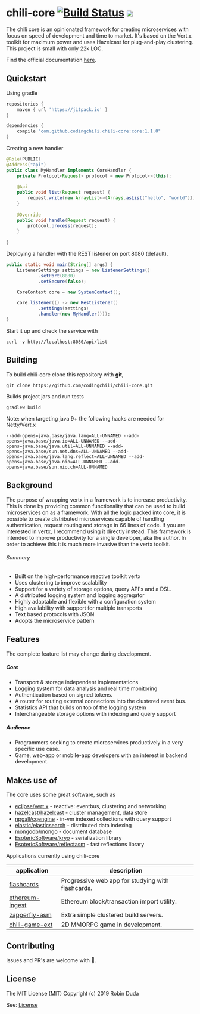 # chili-core [![Build Status](https://travis-ci.org/codingchili/chili-core.svg?branch=master)](https://travis-ci.org/codingchili/chili-core) [![](https://jitpack.io/v/codingchili/chili-core.svg)](https://jitpack.io/#codingchili/chili-core)

The chili core is an opinionated framework for creating microservices with focus on speed of development and time to market. 
It's based on the Vert.x toolkit for maximum power and uses Hazelcast for plug-and-play clustering. This project is small with only 22k LOC.

Find the official documentation [here](https://codingchili.github.io/chili-core/).

## Quickstart

Using gradle
```groovy
repositories {
    maven { url 'https://jitpack.io' }
}

dependencies {
    compile "com.github.codingchili.chili-core:core:1.1.0"
}
```

Creating a new handler

```java
@Role(PUBLIC)
@Address("api")
public class MyHandler implements CoreHandler {
    private Protocol<Request> protocol = new Protocol<>(this);
    
    @Api
    public void list(Request request) {
        request.write(new ArrayList<>(Arrays.asList("hello", "world")));
    } 
    
    @Override
    public void handle(Request request) {
        protocol.process(request);
    }
    
}
```

Deploying a handler with the REST listener on port 8080 (default).

```java
public static void main(String[] args) {
    ListenerSettings settings = new ListenerSettings()
            .setPort(8080)
            .setSecure(false);

    CoreContext core = new SystemContext();

    core.listener(() -> new RestListener()
            .settings(settings)
            .handler(new MyHandler()));
}
```

Start it up and check the service with

```console
curl -v http://localhost:8080/api/list
```

## Building
To build chili-core clone this repository with **git**,

```console
git clone https://github.com/codingchili/chili-core.git
```

Builds project jars and run tests

```console
gradlew build
```

Note: when targeting java 9+ the following hacks are needed for Netty/Vert.x

```console
--add-opens=java.base/java.lang=ALL-UNNAMED --add-opens=java.base/java.io=ALL-UNNAMED --add-opens=java.base/java.util=ALL-UNNAMED --add-opens=java.base/sun.net.dns=ALL-UNNAMED --add-opens=java.base/java.lang.reflect=ALL-UNNAMED --add-opens=java.base/java.nio=ALL-UNNAMED --add-opens=java.base/sun.nio.ch=ALL-UNNAMED
```


## Background 
The purpose of wrapping vertx in a framework is to increase productivity. This is done by providing common 
functionality that can be used to build microservices on as a framework. With all the logic packed into core, it is 
possible to create distributed microservices capable of handling authentication, request routing and storage 
in 66 lines of code. If you are interested in vertx, I recommend using it directly instead. 
This framework is intended to improve productivity for a single developer, aka the author. 
In order to achieve this it is much more invasive than the vertx toolkit.

###### Summary
* Built on the high-performance reactive toolkit vertx
* Uses clustering to improve scalability
* Support for a variety of storage options, query API's and a DSL.
* A distributed logging system and logging aggregator
* Highly adaptable and flexible with a configuration system
* High availability with support for multiple transports
* Text based protocols with JSON
* Adopts the microservice pattern

## Features
The complete feature list may change during development. 

##### Core
* Transport & storage independent implementations
* Logging system for data analysis and real time monitoring
* Authentication based on signed tokens.
* A router for routing external connections into the clustered event bus.
* Statistics API that builds on top of the logging system
* Interchangeable storage options with indexing and query support

##### Audience
- Programmers seeking to create microservices productively in a very specific use case.
- Game, web-app or mobile-app developers with an interest in backend development.

## Makes use of
The core uses some great software, such as

* [eclipse/vert.x](https://github.com/eclipse/vert.x) - reactive: eventbus, clustering and networking
* [hazelcast/hazelcast](https://github.com/hazelcast/hazelcast) - cluster management, data store
* [npgall/cqengine](https://github.com/npgall/cqengine) - in-vm indexed collections with query support
* [elastic/elasticsearch](https://github.com/elastic/elasticsearch) - distributed data indexing
* [mongodb/mongo](https://github.com/mongodb/mongo) - document database
* [EsotericSoftware/kryo](https://github.com/EsotericSoftware/kryo) - serialization library
* [EsotericSoftware/reflectasm](https://github.com/EsotericSoftware/reflectasm) - fast reflections library

Applications currently using chili-core

|application|description|
|---|---|
|[flashcards](https://flashcardsalligator.com/)|Progressive web app for studying  with flashcards.|
|[ethereum-ingest](https://github.com/codingchili/ethereum-ingest)|Ethereum block/transaction import utility.|
|[zapperfly-asm](https://github.com/codingchili/zapperfly-asm)|Extra simple clustered build servers.|
|[chili-game-ext](https://github.com/codingchili/chili-game-ext)|2D MMORPG game in development.|

## Contributing
Issues and PR's are welcome with :blue_heart:.

## License
The MIT License (MIT)
Copyright (c) 2019 Robin Duda

See: [License](./LICENSE.md)
